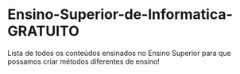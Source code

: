 # Ensino-Superior-de-Informatica-GRATUITO
Lista de todos os conteúdos ensinados no Ensino Superior para que possamos criar métodos diferentes de ensino!
